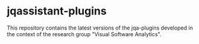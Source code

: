 # jqassistant-plugins
This repository contains the latest versions of the jqa-plugins developed in the context of the research group "Visual Software Analytics".
